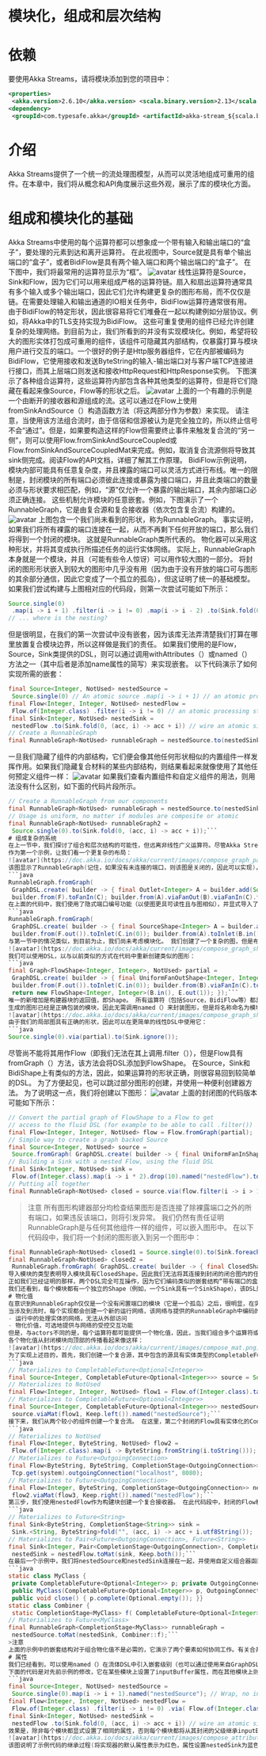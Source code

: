 # 模块化，组成和层次结构
# 依赖
要使用Akka Streams，请将模块添加到您的项目中：
```xml
<properties>
 <akka.version>2.6.10</akka.version> <scala.binary.version>2.13</scala.binary.version></properties>
<dependency>
 <groupId>com.typesafe.akka</groupId> <artifactId>akka-stream_${scala.binary.version}</artifactId> <version>${akka.version}</version></dependency>
```
# 介绍
Akka Streams提供了一个统一的流处理图模型，从而可以灵活地组成可重用的组件。在本章中，我们将从概念和API角度展示这些外观，展示了库的模块化方面。
# 组成和模块化的基础
Akka Streams中使用的每个运算符都可以想象成一个带有输入和输出端口的“盒子”，要处理的元素到达和离开运算符。 在此视图中，Source就是具有单个输出端口的“盒子”，或者BidiFlow是具有两个输入端口和两个输出端口的“盒子”。 在下图中，我们将最常用的运算符显示为“框”。
![avatar](https://doc.akka.io/docs/akka/current/images/compose_shapes.png)
线性运算符是Source，Sink和Flow，因为它们可以用来组成严格的运算符链。扇入和扇出运算符通常具有多个输入或多个输出端口，因此它们允许构建更复杂的图形布局，而不仅仅是链。在需要处理输入和输出通道的IO相关任务中，BidiFlow运算符通常很有用。由于BidiFlow的特定形状，因此很容易将它们堆叠在一起以构建例如分层协议。例如，将Akka中的TLS支持实现为BidiFlow。
这些可重复使用的组件已经允许创建复杂的处理网络。到目前为止，我们所看到的并没有实现模块化。例如，希望将较大的图形实体打包成可重用的组件，该组件可隐藏其内部结构，仅暴露打算与模块用户进行交互的端口。一个很好的例子是Http服务器组件，它在内部被编码为BidiFlow，它使用接收和发送ByteString的输入-输出端口对与客户端TCP连接进行接口，而其上层端口则发送和接收HttpRequest和HttpResponse实例。
下图演示了各种组合运算符，这些运算符内部包含各种其他类型的运算符，但是将它们隐藏在看起来像Source，Flow等的形状之后。
![avatar](https://doc.akka.io/docs/akka/current/images/compose_composites.png)
上面的一个有趣的示例是一个由断开的接收器和源组成的流。这可以通过在Flow上使用fromSinkAndSource（）构造函数方法（将这两部分作为参数）来实现。
请注意，当使用该方法组合流时，由于信宿和信源被认为是完全独立的，所以终止信号不会“通过”。但是，如果要构造这样的Flow但需要终止事件来触发复合流的“另一侧”，则可以使用Flow.fromSinkAndSourceCoupled或Flow.fromSinkAndSourceCoupledMat来完成。例如，取消复合流源侧将导致其sink侧完成。阅读Flow的API文档，详细了解其工作原理。
BidiFlow示例说明，模块内部可能具有任意复杂度，并且裸露的端口可以灵活方式进行布线。唯一的限制是，封闭模块的所有端口必须彼此连接或暴露为接口端口，并且此类端口的数量必须与形状要求相匹配，例如，“源”仅允许一个暴露的输出端口，其余内部端口必须正确连接。
这些机制允许模块的任意嵌套。例如，下图演示了一个RunnableGraph，它是由复合源和复合接收器（依次包含复合流）构建的。
![avatar](https://doc.akka.io/docs/akka/current/images/compose_nested_flow.png)
上图包含一个我们尚未看到的形状，称为RunnableGraph。 事实证明，如果我们将所有裸露的端口连接在一起，从而不再剩下任何开放的端口，那么我们将得到一个封闭的模块。 这就是RunnableGraph类所代表的。 物化器可以采用这种形状，并将其变成执行所描述任务的运行实体网络。 实际上，RunnableGraph本身就是一个模块，并且（可能有些令人惊讶）可以用作较大图的一部分。 将封闭的图形形状嵌入到较大的图形中几乎没有用（因为由于没有开放的端口可与图形的其余部分通信，因此它变成了一个孤立的孤岛），但这证明了统一的基础模型。
如果我们尝试构建与上图相对应的代码段，则第一次尝试可能如下所示：
```java
Source.single(0)
 .map(i -> i + 1) .filter(i -> i != 0) .map(i -> i - 2) .to(Sink.fold(0, (acc, i) -> acc + i));
// ... where is the nesting?
```
但是很明显，在我们的第一次尝试中没有嵌套，因为该库无法弄清楚我们打算在哪里放置复合模块边界，所以这样做是我们的责任。 如果我们使用的是Flow，Source，Sink类提供的DSL，则可以通过调用withAttributes（）或named（）方法之一（其中后者是添加name属性的简写）来实现嵌套。
以下代码演示了如何实现所需的嵌套：
```java
final Source<Integer, NotUsed> nestedSource =
 Source.single(0) // An atomic source .map(i -> i + 1) // an atomic processing stage .named("nestedSource"); // wraps up the current Source and gives it a name
final Flow<Integer, Integer, NotUsed> nestedFlow =
 Flow.of(Integer.class) .filter(i -> i != 0) // an atomic processing stage .map(i -> i - 2) // another atomic processing stage .named("nestedFlow"); // wraps up the Flow, and gives it a name
final Sink<Integer, NotUsed> nestedSink =
 nestedFlow .to(Sink.fold(0, (acc, i) -> acc + i)) // wire an atomic sink to the nestedFlow .named("nestedSink"); // wrap it up
// Create a RunnableGraph
final RunnableGraph<NotUsed> runnableGraph = nestedSource.to(nestedSink);
```
一旦我们隐藏了组件的内部结构，它们便会像其他任何形状相似的内置组件一样发挥作用。如果我们隐藏复合材料的某些内部结构，则结果看起来就像使用了其他任何预定义组件一样：
![avatar](https://doc.akka.io/docs/akka/current/images/compose_nested_flow_opaque.png)
如果我们查看内置组件和自定义组件的用法，则用法没有什么区别，如下面的代码片段所示。
```java
// Create a RunnableGraph from our components
final RunnableGraph<NotUsed> runnableGraph = nestedSource.to(nestedSink);
// Usage is uniform, no matter if modules are composite or atomic
final RunnableGraph<NotUsed> runnableGraph2 =
 Source.single(0).to(Sink.fold(0, (acc, i) -> acc + i));```
# 组成复杂的系统
在上一节中，我们探讨了组合和层次结构的可能性，但远离非线性广义运算符。尽管Akka Streams中没有任何内容强制执行流处理布局只能是线性的。DSL for Source和friends经过优化，可以创建这样的线性链，因为它们在实践中是最常见的。有一个用于构建复杂图形的高级DSL，如果需要更大的灵活性，可以使用它。我们将看到两个DSL之间的区别仅在表面上：它们所操作的概念在所有DSL中都是统一的，并且很好地融合在一起。
作为第一个示例，让我们看一个更复杂的布局：
![avatar](https://doc.akka.io/docs/akka/current/images/compose_graph_partial.png)
该图显示了RunnableGraph(记住，如果没有未连接的端口，则该图是关闭的，因此可以实现)，其中封装了一个非平凡的流处理网络。它包含扇入，扇出运算符，有向循环和无向循环。对象的runnable()方法GraphDSL允许创建普通的，闭合的和可运行的图。例如，图中的网络可以这样实现：
```java
RunnableGraph.fromGraph(
 GraphDSL.create( builder -> { final Outlet<Integer> A = builder.add(Source.single(0)).out(); final UniformFanOutShape<Integer, Integer> B = builder.add(Broadcast.create(2)); final UniformFanInShape<Integer, Integer> C = builder.add(Merge.create(2)); final FlowShape<Integer, Integer> D = builder.add(Flow.of(Integer.class).map(i -> i + 1)); final UniformFanOutShape<Integer, Integer> E = builder.add(Balance.create(2)); final UniformFanInShape<Integer, Integer> F = builder.add(Merge.create(2)); final Inlet<Integer> G = builder.add(Sink.<Integer>foreach(System.out::println)).in();
 builder.from(F).toFanIn(C); builder.from(A).viaFanOut(B).viaFanIn(C).toFanIn(F); builder.from(B).via(D).viaFanOut(E).toFanIn(F); builder.from(E).toInlet(G); return ClosedShape.getInstance(); }));```
在上面的代码中，我们使用了隐式端口编号功能（以使图更具可读性且与图相似），并显式导入了Source，Sink和Flow。 可以显式地引用端口，并且不需要通过add（）导入线性运算符，因此另一个版本可能如下所示：
```java
RunnableGraph.fromGraph(
 GraphDSL.create( builder -> { final SourceShape<Integer> A = builder.add(Source.single(0)); final UniformFanOutShape<Integer, Integer> B = builder.add(Broadcast.create(2)); final UniformFanInShape<Integer, Integer> C = builder.add(Merge.create(2)); final FlowShape<Integer, Integer> D = builder.add(Flow.of(Integer.class).map(i -> i + 1)); final UniformFanOutShape<Integer, Integer> E = builder.add(Balance.create(2)); final UniformFanInShape<Integer, Integer> F = builder.add(Merge.create(2)); final SinkShape<Integer> G = builder.add(Sink.foreach(System.out::println));
 builder.from(F.out()).toInlet(C.in(0)); builder.from(A).toInlet(B.in()); builder.from(B.out(0)).toInlet(C.in(1)); builder.from(C.out()).toInlet(F.in(0)); builder.from(B.out(1)).via(D).toInlet(E.in()); builder.from(E.out(0)).toInlet(F.in(1)); builder.from(E.out(1)).to(G); return ClosedShape.getInstance(); }));```
与第一节中的情况类似，到目前为止，我们尚未考虑模块化。 我们创建了一个复杂的图，但是布局是平坦的，没有模块化。 我们将修改示例，并使用图形DSL创建可重用的组件。 做到这一点的方法是在GraphDSL上使用create（）工厂方法。 如果我们从上一个示例中删除源和接收器，剩下的就是部分图形：
![avatar](https://doc.akka.io/docs/akka/current/images/compose_graph_shape.png)
我们可以使用DSL，以与以前类似的方式在代码中重新创建类似的图形：
```java
final Graph<FlowShape<Integer, Integer>, NotUsed> partial =
 GraphDSL.create( builder -> { final UniformFanOutShape<Integer, Integer> B = builder.add(Broadcast.create(2)); final UniformFanInShape<Integer, Integer> C = builder.add(Merge.create(2)); final UniformFanOutShape<Integer, Integer> E = builder.add(Balance.create(2)); final UniformFanInShape<Integer, Integer> F = builder.add(Merge.create(2));
 builder.from(F.out()).toInlet(C.in(0)); builder.from(B).viaFanIn(C).toFanIn(F); builder .from(B) .via(builder.add(Flow.of(Integer.class).map(i -> i + 1))) .viaFanOut(E) .toFanIn(F);
 return new FlowShape<Integer, Integer>(B.in(), E.out(1)); });```
唯一的新增加是构建器块的返回值，即Shape。 所有运算符（包括Source，BidiFlow等）都具有一个形状，该形状编码模块的类型化端口。 在我们的示例中，只剩下一个输入和输出端口，因此我们可以通过返回其实例来声明它具有FlowShape。 虽然可以创建新的Shape类型，但通常建议使用匹配的内置类型之一。
生成的图形已经是正确包装的模块，因此无需调用named（）来封装图形，但是将名称命名为模块以帮助调试是一种好习惯。
![avatar](https://doc.akka.io/docs/akka/current/images/compose_graph_shape.png)
由于我们的局部图具有正确的形状，因此可以在更简单的线性DSL中使用它：
```java
Source.single(0).via(partial).to(Sink.ignore());
```
尽管尚不能将其用作Flow（即我们无法在其上调用.filter（）），但是Flow具有fromGraph（）方法，该方法会将DSL添加到FlowShape。 在Source，Sink和BidiShape上有类似的方法，因此，如果运算符的形状正确，则很容易回到较简单的DSL。 为了方便起见，也可以跳过部分图形的创建，并使用一种便利创建器方法。 为了说明这一点，我们将创建以下图形：
![avatar](https://doc.akka.io/docs/akka/current/images/compose_graph_flow.png)
上面的封闭图的代码版本可能如下所示：
```java
// Convert the partial graph of FlowShape to a Flow to get
// access to the fluid DSL (for example to be able to call .filter())
final Flow<Integer, Integer, NotUsed> flow = Flow.fromGraph(partial);
// Simple way to create a graph backed Source
final Source<Integer, NotUsed> source =
 Source.fromGraph( GraphDSL.create( builder -> { final UniformFanInShape<Integer, Integer> merge = builder.add(Merge.create(2)); builder.from(builder.add(Source.single(0))).toFanIn(merge); builder.from(builder.add(Source.from(Arrays.asList(2, 3, 4)))).toFanIn(merge); // Exposing exactly one output port return new SourceShape<Integer>(merge.out()); }));
// Building a Sink with a nested Flow, using the fluid DSL
final Sink<Integer, NotUsed> sink =
 Flow.of(Integer.class).map(i -> i * 2).drop(10).named("nestedFlow").to(Sink.head());
// Putting all together
final RunnableGraph<NotUsed> closed = source.via(flow.filter(i -> i > 1)).to(sink);
```
>注意
所有图形构建器部分均检查结果图形是否连接了除裸露端口之外的所有端口，如果违反该端口，则将引发异常。
我们仍然有责任证明RunnableGraph是与任何其他组件一样的组件，可以嵌入图形中。 在以下代码段中，我们将一个封闭的图形嵌入到另一个图形中：
```java
final RunnableGraph<NotUsed> closed1 = Source.single(0).to(Sink.foreach(System.out::println));
final RunnableGraph<NotUsed> closed2 =
 RunnableGraph.fromGraph( GraphDSL.create( builder -> { final ClosedShape embeddedClosed = builder.add(closed1); return embeddedClosed; // Could return ClosedShape.getInstance() }));```
导入模块的类型表明导入模块具有ClosedShape，因此我们无法将其连接到封闭的闭合图内的任何其他对象。但是，这个“岛”已正确嵌入，并且将像图表中的任何其他模块一样被实现。
正如我们已经证明的那样，两个DSL完全可互操作，因为它们编码类似的嵌套结构“带有端口的盒子”，只是DSL在给定的抽象级别上具有尽可能强大的区别。可以在流体DSL中嵌入复杂的图形，并且以较大的复杂结构导入和嵌入Flow等也很容易。
我们还看到，每个模块都有一个独立的Shape（例如，一个Sink具有一个SinkShape），该DSL是用来创建它的。这种统一的表示方式可以方便地实现各种流处理实体的丰富组合性。
# 物化值
在意识到RunnableGraph仅仅是一个没有闲置端口的模块（它是一个孤岛）之后，很明显，在实现之后，与正在运行的流处理逻辑进行通信的唯一方法是通过某些辅助通道。该侧通道表示为物化值。这种情况类似于Actor，其中Props实例描述了actor逻辑，但是对actorOf（）的调用创建了一个实际运行的actor，并返回了一个ActorRef可用于与运行中的actor自身进行通信。由于Props可以重复使用，因此每个调用都将返回不同的引用。
当涉及到流时，每个实现都会创建一个新的运行网络，该网络与提供的RunnableGraph中编码的蓝图相对应。为了能够与正在运行的网络进行交互，每个实现都需要返回一个提供必要交互功能的不同对象。换句话说，RunnableGraph可以看作是一个工厂，它创建了：
- 运行中的处理实体的网络，无法从外部访问
- 物化价值，可选地提供与网络的受控交互功能
但是，与actors不同的是，每个运算符都可能提供一个物化值，因此，当我们组合多个运算符或模块时，我们也需要结合物化值（存在一些默认规则，例如to（）和via（ ）处理最常见的将物化值移到左侧的情况。有关详细信息，请参见合并物化值。我们通过一个代码示例和一个以图形方式演示正在发生的事情的图表来演示其工作原理。
各个物化值从封闭模块向顶部的传播看起来像这样：
![avatar](https://doc.akka.io/docs/akka/current/images/compose_mat.png)
为了实现上述目的，首先，我们创建一个复合源，其中包含的源具有实体类型的CompletableFuture <Optional <Integer >>>。 通过使用组合器功能Keep.left，得到的实例化类型是嵌套模块的（由图中的红色表示）：
```java
// Materializes to CompletableFuture<Optional<Integer>>                   (red)
final Source<Integer, CompletableFuture<Optional<Integer>>> source = Source.<Integer>maybe();
// Materializes to NotUsed                                                (black)
final Flow<Integer, Integer, NotUsed> flow1 = Flow.of(Integer.class).take(100);
// Materializes to CompletableFuture<Optional<Integer>>                  (red)
final Source<Integer, CompletableFuture<Optional<Integer>>> nestedSource =
 source.viaMat(flow1, Keep.left()).named("nestedSource");```
接下来，我们从两个较小的组件创建一个复合流。 在这里，第二个封闭的Flow具有实体化的CompletionStage <OutgoingConnection>类型，我们通过使用Keep.right作为合并器函数（在图中用黄色表示）将其传播给父对象：
```java
// Materializes to NotUsed                                                (orange)
final Flow<Integer, ByteString, NotUsed> flow2 =
 Flow.of(Integer.class).map(i -> ByteString.fromString(i.toString()));
// Materializes to Future<OutgoingConnection>                             (yellow)
final Flow<ByteString, ByteString, CompletionStage<OutgoingConnection>> flow3 =
 Tcp.get(system).outgoingConnection("localhost", 8080);
// Materializes to Future<OutgoingConnection>                             (yellow)
final Flow<Integer, ByteString, CompletionStage<OutgoingConnection>> nestedFlow =
 flow2.viaMat(flow3, Keep.right()).named("nestedFlow");```
第三步，我们使用nestedFlow作为构建块创建一个复合接收器。 在此代码段中，封闭的Flow和可折叠的Sink都具有我们感兴趣的物化值，因此我们使用Keep.both来获取Pairs作为nestedSink的物化类型（由图中的蓝色表示）
```java
// Materializes to Future<String>                                         (green)
final Sink<ByteString, CompletionStage<String>> sink =
 Sink.<String, ByteString>fold("", (acc, i) -> acc + i.utf8String());
// Materializes to Pair<Future<OutgoingConnection>, Future<String>>       (blue)
final Sink<Integer, Pair<CompletionStage<OutgoingConnection>, CompletionStage<String>>>
 nestedSink = nestedFlow.toMat(sink, Keep.both());```
在最后一个示例中，我们将nestedSource和nestedSink连接在一起，并使用自定义组合器函数创建了又一个实例化类型的RunnableGraph。 该组合器函数忽略CompletionStage <String>部分，并将其他两个值包装在自定义案例类MyClass中（在图中用紫色表示）：
```java
static class MyClass {
 private CompletableFuture<Optional<Integer>> p; private OutgoingConnection conn;
 public MyClass(CompletableFuture<Optional<Integer>> p, OutgoingConnection conn) { this.p = p; this.conn = conn; }
 public void close() { p.complete(Optional.empty()); }}
static class Combiner {
 static CompletionStage<MyClass> f( CompletableFuture<Optional<Integer>> p, Pair<CompletionStage<OutgoingConnection>, CompletionStage<String>> rest) { return rest.first().thenApply(c -> new MyClass(p, c)); }}
// Materializes to Future<MyClass>                                        (purple)
final RunnableGraph<CompletionStage<MyClass>> runnableGraph =
 nestedSource.toMat(nestedSink, Combiner::f);```
>注意
上面的示例中的嵌套结构对于组合物化值不是必需的，它演示了两个要素如何协同工作。有关合并实例化值而不涉及嵌套和层次结构的更多示例，请参见合并实例化值。
# 属性
我们已经看到，可以使用named（）在流体DSL中引入嵌套级别（也可以通过使用来自GraphDSL的create（）进行显式嵌套）。除了具有增加嵌套级别的作用外，named（）实际上是调用withAttributes（Attributes.name（“ someName”））的简写。属性提供了一种微调物化运行实体某些方面的方法。例如，可以通过属性控制异步运算符的缓冲区大小（请参阅异步运算符的缓冲区）。对于层次结构组合，属性由嵌套模块继承，除非它们使用自定义值覆盖它们。
下面的代码是对先前示例的修改，它在某些模块上设置了inputBuffer属性，而在其他模块上则未设置：
```java
final Source<Integer, NotUsed> nestedSource =
 Source.single(0).map(i -> i + 1).named("nestedSource"); // Wrap, no inputBuffer set
final Flow<Integer, Integer, NotUsed> nestedFlow =
 Flow.of(Integer.class) .filter(i -> i != 0) .via( Flow.of(Integer.class) .map(i -> i - 2) .withAttributes(Attributes.inputBuffer(4, 4))) // override .named("nestedFlow"); // Wrap, no inputBuffer set
final Sink<Integer, NotUsed> nestedSink =
 nestedFlow .to(Sink.fold(0, (acc, i) -> acc + i)) // wire an atomic sink to the nestedFlow .withAttributes( Attributes.name("nestedSink").and(Attributes.inputBuffer(3, 3))); // override```
效果是，除非每个模块都显式设置了相同的属性，否则每个模块都将从其封闭的父级继承inputBuffer属性。 nestedSource从实现器本身获取默认属性。 另一方面，nestedSink设置了此属性，因此所有嵌套模块都将使用它。 nestedFlow将从nestedSink继承，除了map运算符，它再次具有显式提供的属性，该属性将覆盖继承的属性。
![avatar](https://doc.akka.io/docs/akka/current/images/compose_attributes.png)
该图说明了示例代码的继承过程(将实现器的默认属性表示为红色，属性设置nestedSink为蓝色，属性设置nestedFlow为绿色)。